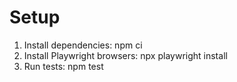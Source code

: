 # Setup

1. Install dependencies: npm ci
2. Install Playwright browsers: npx playwright install
3. Run tests: npm test
